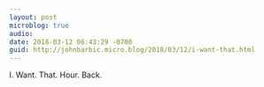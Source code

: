 ```yaml
---
layout: post
microblog: true
audio: 
date: 2018-03-12 06:43:29 -0700
guid: http://johnbarbic.micro.blog/2018/03/12/i-want-that.html
---
```

I. Want. That. Hour. Back.
